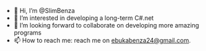 - 👋 Hi, I’m @SlimBenza
- 👀 I’m interested in developing a long-term C#.net
- 💞️ I’m looking forward to collaborate on developing more amazing programs
- 📫 How to reach me: reach me on ebukabenza24@gmail.com. 

<!---
SlimBenza/SlimBenza is a ✨ special ✨ repository because its `README.md` (this file) appears on your GitHub profile.
You can click the Preview link to take a look at your changes.
--->
